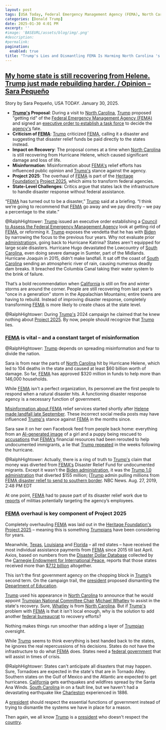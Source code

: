 ```yaml
---
layout: post
tags: [USA Today, Federal Emergency Management Agency (FEMA), North Carolina (NC), Texas (TX), California (CA), Louisiana (LA), Florida (FL), politics]
categories: [Donald Trump]
date: 2025-01-30 4:01 PM
excerpt: ''
#image: 'BASEURL/assets/blog/img/.png'
#description:
#permalink:
pagination: 
  enabled: true
title: "Trump's Lies and Dismantling FEMA Is Harming North Carolina 's Recovery From Hurricane Helene"
---
```



## [My home state is still recovering from Helene. Trump just made rebuilding harder. / Opinion – Sara Pequeño](https://www.usatoday.com/story/opinion/columnist/2025/01/30/trump-getting-rid-fema-climate-change/77977310007/)

Story by Sara Pequeño, USA TODAY. January 30, 2025.

- **[Trump's](https://www.whitehouse.gov/) Proposal**: During a visit to [North Carolina](https://www.nc.gov/), [Trump](https://www.whitehouse.gov/) proposed "getting rid" of the [Federal Emergency Management Agency (FEMA)](https://www.fema.gov/) and signed an [executive order to establish a task force](https://www.whitehouse.gov/[president](https://www.whitehouse.gov/)ial-actions/2025/01/council-to-assess-the-federal-emergency-management-agency/) to decide the [agency's](https://www.fema.gov/) fate.
- **Criticism of [FEMA](https://fema.gov)**: [Trump](https://www.whitehouse.gov/) criticized [FEMA](https://fema.gov), calling it a disaster and suggesting that disaster relief funds be paid directly to the states instead.
- **Impact on Recovery**: The proposal comes at a time when [North Carolina](https://www.nc.gov/) is still recovering from Hurricane Helene, which caused significant damage and loss of life.
- **Misinformation**: Misinformation about [FEMA's](https://fema.gov) relief efforts has influenced public opinion and [Trump's](https://www.whitehouse.gov/) stance against the agency.
- **Project 2025**: The overhaul of [FEMA](https://fema.gov) is part of the [Heritage Foundation's](https://www.heritage.org/) [Project 2025](https://www.project2025.org/), which aims to transform federal agencies.
- **State-Level Challenges**: Critics argue that states lack the infrastructure to handle disaster response without federal assistance.

“[FEMA](https://fema.gov) has turned out to be a disaster,” [Trump](https://www.whitehouse.gov/) said at a briefing. “I think we’re going to recommend that [FEMA](https://fema.gov) go away and we pay directly – we pay a percentage to the state.”

@RalphHightower: [Trump](https://www.whitehouse.gov/) issued an executive order establishing a [Council to Assess the Federal Emergency Management Agency](https://www.whitehouse.gov/[president](https://www.whitehouse.gov/)ial-actions/2025/01/council-to-assess-the-federal-emergency-management-agency/) look at getting rid of [FEMA](https://fema.gov), or reforming it. [Trump](https://www.whitehouse.gov/) exposes the vendetta that he has with [Biden](https://bidenwhitehouse.archives.gov/) by narrowing the focus to the previous four years. Why not evaluate prior [administration](https://www.whitehouse.gov/)s, going back to Hurricane Katrina? States aren't equipped for large scale disasters. Hurricane Hugo devastated the Lowcountry of [South Carolina](https://www.sc.gov/), even doing severe damage in Sumter, part of the Midlands. Hurricane Joaquin in 2015, didn't make landfall. It sat off the coast of [South Carolina](https://www.sc.gov/) sending an atmospheric river of rain, causing numerous deadly dam breaks. It breached the Columbia Canal taking their water system to the brink of failure.

That’s a bold recommendation when [California](https://www.ca.gov/) is still on fire and winter storms are around the corner. People are still recovering from last year’s "once in a generation" storm in the Appalachian Mountains; entire towns are having to rebuild. Instead of improving disaster response, completely transforming [FEMA](https://fema.gov) is more likely to create chaos at the state level.

@RalphHightower: During [Trump's](https://www.whitehouse.gov/) 2024 campaign he claimed that he knew nothing about [Project 2025](https://www.project2025.org/). By now, people should recognize that [Trump](https://www.whitehouse.gov/) lies.

### [FEMA](https://fema.gov) is vital – and a constant target of misinformation

@RalphHightower: [Trump](https://www.whitehouse.gov/) depends on spreading misinformation and fear to divide the nation.

Sara is from near the parts of [North Carolina](https://www.nc.gov/) hit by Hurricane Helene, which led to 104 deaths in the state and caused at least \$60 billion worth of damage. So far, [FEMA](https://fema.gov) has approved \$320 million in funds to help more than 146,000 households.

While [FEMA](https://fema.gov) isn't a perfect organization, its personnel are the first people to respond when a natural disaster hits. A functioning disaster response agency is a necessary function of government.

[Misinformation about FEMA](https://www.politico.com/news/2024/10/08/fima-disinformation-hurricane-helene-response-00182841) relief services started shortly after [Helene made landfall late September](https://www.usatoday.com/story/graphics/2024/12/31/hurricane-helene-how-the-deadly-storm-devastated-the-southeast/77179217007/). These incorrect social media posts may have influenced [Trump's](https://www.whitehouse.gov/) stance against [FEMA](https://fema.gov) in the months since.

Sara saw it on her own Facebook feed from people back home: everything from an [AI-generated image](https://www.npr.org/2024/10/18/nx-s1-5153741/ai-images-hurricanes-disasters-propaganda) of a girl and a puppy being rescued to [accusations](https://apnews.com/article/election-hurricanes-false-info-helene-milton-a4c2df2463b69c1f2e3eb6846e3b37ae) that [FEMA's](https://fema.gov) financial resources had been rerouted to help undocumented immigrants, a lie that [Trump repeated](https://www.pbs.org/newshour/politics/in-north-carolina-trump-attacks-fema-and-repeats-false-claims-about-its-response-to-helene) in the weeks following the hurricane.

@RalphHightower: Actually, there is a ring of truth to [Trump's](https://www.whitehouse.gov/) claim that money was diverted from [FEMA's](https://fema.gov) Disaster Relief Fund for undocumented migrants. Except it wasn’t the [Biden administration](https://bidenwhitehouse.archives.gov/), it was the [Trump 1.0 administration](https://trumpwhitehouse.archives.gov/) that diverted $155 million; [[Trump](https://trumpwhitehouse.archives.gov/) admin pulling millions from [FEMA disaster relief to send to southern border](https://www.nbcnews.com/politics/immigration/trump-admin-pulling-millions-fema-disaster-relief-send-southern-border-n1046691). NBC News. Aug. 27, 2019, 2:48 PM EDT

At one point, [FEMA](https://fema.gov) had to pause part of its disaster relief work due to [reports](https://apnews.com/article/fema-north-carolina-disinformation-threats-militia-04b8f753a82c652bc013d556d22a5d46) of militias potentially targeting the agency’s employees.

### [FEMA](https://fema.gov) overhaul is key component of Project 2025

Completely overhauling [FEMA](https://fema.gov) was laid out in the [Heritage Foundation's](https://www.heritage.org/) [Project 2025](https://apnews.com/article/donald-trump-fema-project-2025-56ff64f264403b8934ecbf1f91928d73) – meaning this is something [Trumpians](https://www.gog.gov/) have been considering for years.

Meanwhile, [Texas](https://www.texas.gov/), [Louisiana](https://www.louisiana.gov/) and [Florida](https://www.myflorida.com/) – all red states – have received the most individual assistance payments from [FEMA](https://fema.gov) since 2015 till last April. Axios, based on numbers from the [Disaster Dollar Database](https://carnegieendowment.orgundefined/?lang=en) collected by the [Carnegie Endowment for International Peace](https://carnegieendowment.org/), reports that those states received more than [$7.12 billion](https://www.axios.com/2024/10/08/fema-direct-payments-state-recipients) altogether.

This isn’t the first government agency on the chopping block in [Trump](https://www.whitehouse.gov/)’s second term. On the campaign trail, the [president](https://www.whitehouse.gov/) proposed dismantling the [Department of Education](https://www.usatoday.com/story/news/education/2024/11/13/trump-education-department/76231305007/).

[Trump](https://www.whitehouse.gov/) used his appearance in [North Carolina](https://www.nc.gov/) to announce that he would appoint [Trumpian National Committee Chair](https://www.gop.com/) [Michael Whatley](https://www.nytimes.com/2025/01/24/us/politics/trump-north-carolina-california-disaster-aid.html) to assist in the state's recovery. Sure, [Whatley](https://www.nytimes.com/2025/01/24/us/politics/trump-north-carolina-california-disaster-aid.html) is from [North Carolina](https://www.nc.gov/). But if [Trump's](https://www.whitehouse.gov/) problem with [FEMA](https://fema.gov) is that it isn't local enough, why is the solution to add another [federal bureaucrat](https://www.usa.gov/) to recovery efforts?

Nothing makes things run smoother than adding a layer of [Trumpian](https://www.gop.com/) oversight.

While [Trump](https://www.whitehouse.gov/) seems to think everything is best handed back to the states, he ignores the real repercussions of his decisions. States do not have the infrastructure to do what [FEMA](https://fema.gov) does. States need a [federal government](https://www.usa.gov/) that will assist in times of crisis.

@RalphHightower: States can't anticipate all disasters that may happen. Sure, Tornadoes are expected in the state's that are in Tornado Alley. Southern states on the Gulf of Mexico and the Atlantic are expected to get hurricanes. [California](https://www.ca.gov/) gets earthquakes and wildfires spread by the Santa Ana Winds. [South Carolina](https://www.sc.gov/) in on a fault line, but we haven't had a devastating earthquake like [Charleston](https://https://charleston-sc.gov/) experienced in 1886.

A [president](https://www.whitehouse.gov/) should respect the essential functions of government instead of trying to dismantle the systems we have in place for a reason.

Then again, we all know [Trump](https://www.whitehouse.gov/) is a [president](https://www.whitehouse.gov/) who doesn't respect the [country](https://www.usa.gov/).
